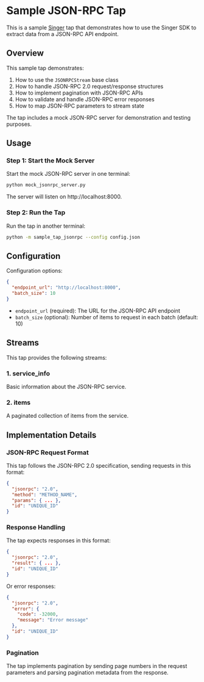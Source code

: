 # Sample JSON-RPC Tap

This is a sample [Singer](https://www.singer.io/) tap that demonstrates how to use the Singer SDK to extract data from a JSON-RPC API endpoint.

## Overview

This sample tap demonstrates:

1. How to use the `JSONRPCStream` base class
2. How to handle JSON-RPC 2.0 request/response structures
3. How to implement pagination with JSON-RPC APIs
4. How to validate and handle JSON-RPC error responses
5. How to map JSON-RPC parameters to stream state

The tap includes a mock JSON-RPC server for demonstration and testing purposes.

## Usage

### Step 1: Start the Mock Server

Start the mock JSON-RPC server in one terminal:

```bash
python mock_jsonrpc_server.py
```

The server will listen on http://localhost:8000.

### Step 2: Run the Tap

Run the tap in another terminal:

```bash
python -m sample_tap_jsonrpc --config config.json
```

## Configuration

Configuration options:

```json
{
  "endpoint_url": "http://localhost:8000",
  "batch_size": 10
}
```

- `endpoint_url` (required): The URL for the JSON-RPC API endpoint
- `batch_size` (optional): Number of items to request in each batch (default: 10)

## Streams

This tap provides the following streams:

### 1. service_info

Basic information about the JSON-RPC service.

### 2. items

A paginated collection of items from the service.

## Implementation Details

### JSON-RPC Request Format

This tap follows the JSON-RPC 2.0 specification, sending requests in this format:

```json
{
  "jsonrpc": "2.0",
  "method": "METHOD_NAME",
  "params": { ... },
  "id": "UNIQUE_ID"
}
```

### Response Handling

The tap expects responses in this format:

```json
{
  "jsonrpc": "2.0",
  "result": { ... },
  "id": "UNIQUE_ID"
}
```

Or error responses:

```json
{
  "jsonrpc": "2.0",
  "error": {
    "code": -32000,
    "message": "Error message"
  },
  "id": "UNIQUE_ID"
}
```

### Pagination

The tap implements pagination by sending page numbers in the request parameters and parsing pagination metadata from the response.
